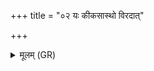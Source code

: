 +++
title = "०२ यः कीकसास्थो विरदात्"

+++
<details><summary>मूलम् (GR)</summary>

यः कीकसास्थो विरदात् परूंषि +++(Bhatt. kīkasāsthno*)+++  
यस्योद्धार उष्णिहास् ता हि वव्रे ।  
हनिष्यामि वां निर् अतः परेतं  
तृणान्य् अत्तम् अवसीरिणाम् इव ॥
</details>